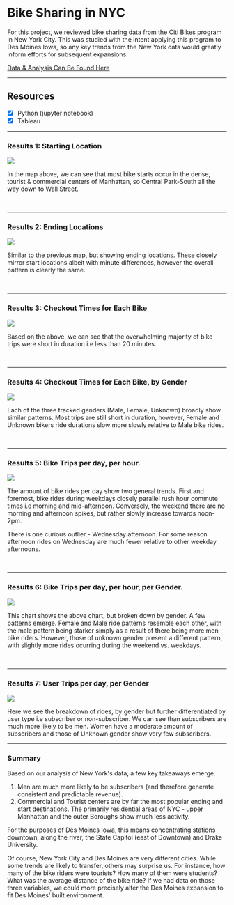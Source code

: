# Bike Sharing in NYC

For this project, we reviewed bike sharing data from the Citi Bikes program in New York City. This was studied with the intent applying this program to Des Moines Iowa, so any key trends from the New York data would greatly inform efforts for subsequent expansions. 

[Data & Analysis Can Be Found Here](https://public.tableau.com/profile/carlos.jennings#!/vizhome/BikeSharingProject/Story1)

---
## Resources
- [x] Python (jupyter notebook)
- [x] Tableau

---

### Results 1: Starting Location

<img src="https://github.com/carlosjennings1991/bikesharing/blob/main/Starting_Location.png">

In the map above, we can see that most bike starts occur in the dense, tourist & commercial centers of Manhattan, so Central Park-South all the way down to Wall Street. 

<br>

---

### Results 2: Ending Locations

<img src="https://github.com/carlosjennings1991/bikesharing/blob/main/Ending_Locations.png">

Similar to the previous map, but showing ending locations. These closely mirror start locations albeit with minute differences, however the overall pattern is clearly the same. 

<br>

---

### Results 3: Checkout Times for Each Bike

<img src="https://github.com/carlosjennings1991/bikesharing/blob/main/Rides_By_Duration.png">

Based on the above, we can see that the overwhelming majority of bike trips were short in duration i.e less than 20 minutes. 

<br>

---

### Results 4: Checkout Times for Each Bike, by Gender

<img src="https://github.com/carlosjennings1991/bikesharing/blob/main/Rides_by_Bike_by_Gender.png">

Each of the three tracked genders (Male, Female, Unknown) broadly show similar patterns. Most trips are still short in duration, however, Female and Unknown bikers ride durations slow more slowly relative to Male bike rides. 

<br>

---

### Results 5: Bike Trips per day, per hour.

<img src="https://github.com/carlosjennings1991/bikesharing/blob/main/Bike_trips_per_day_per_hour.png">

The amount of bike rides per day show two general trends. First and foremost, bike rides during weekdays closely parallel rush hour commute times i.e morning and mid-afternoon. Conversely, the weekend there are no morning and afternoon spikes, but rather slowly increase towards noon-2pm. 

There is one curious outlier - Wednesday afternoon. For some reason afternoon rides on Wednesday are much fewer relative to other weekday afternoons. 

<br>

---

### Results 6: Bike Trips per day, per hour, per Gender.

<img src="https://github.com/carlosjennings1991/bikesharing/blob/main/ride_times_by_gender.png">

This chart shows the above chart, but broken down by gender. A few patterns emerge. Female and Male ride patterns resemble each other, with the male pattern being starker simply as a result of there being more men bike riders. However, those of unknown gender present a different pattern, with slightly more rides ocurring during the weekend vs. weekdays.

<br>

---

### Results 7: User Trips per day, per Gender

<img src="https://github.com/carlosjennings1991/bikesharing/blob/main/trips_by_gender_by_user_type.png">

Here we see the breakdown of rides, by gender but further differentiated by user type i.e subscriber or non-subscriber. 
We can see than subscribers are much more likely to be men. Women have a moderate amount of subscribers and those of Unknown gender show very few subscribers.

---

### Summary

Based on our analysis of New York's data, a few key takeaways emerge. 

1. Men are much more likely to be subscribers (and therefore generate consistent and predictable revenue). 
2. Commercial and Tourist centers are by far the most popular ending and start destinations. The primarily residential areas of NYC - upper Manhattan and the outer Boroughs show much less activity. 

For the purposes of Des Moines Iowa, this means concentrating stations downtown, along the river, the State Capitol (east of Downtown) and Drake University. 

Of course, New York City and Des Moines are very different cities. While some trends are likely to transfer, others may surprise us. For instance, how many of the bike riders were tourists? How many of them were students? What was the average distance of the bike ride? If we had data on those three variables, we could more precisely alter the Des Moines expansion to fit Des Moines' built environment. 
